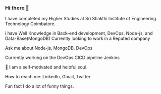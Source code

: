 ### Hi there 👋

I have completed my Higher Studies at Sri Shakthi Institute of Engineering  Technology Coimbatore.

 i have Well Knowledge in Back-end development, DevOps, Node-js, and Data-Base(MongoDB) Currently looking to work in a Reputed company

Ask me about Node-js, MongoDB, DevOps

Currently working on the DevOps CICD pipeline Jenkins

🙋‍ I am a self-motivated and helpful soul.

How to reach me: LinkedIn, Gmail, Twitter

Fun fact I do a lot of funny things.

